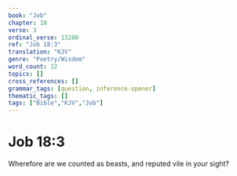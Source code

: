 ```yaml
---
book: "Job"
chapter: 18
verse: 3
ordinal_verse: 13280
ref: "Job 18:3"
translation: "KJV"
genre: "Poetry/Wisdom"
word_count: 12
topics: []
cross_references: []
grammar_tags: [question, inference-opener]
thematic_tags: []
tags: ["Bible","KJV","Job"]
---
```


# Job 18:3

Wherefore are we counted as beasts, and reputed vile in your sight?

